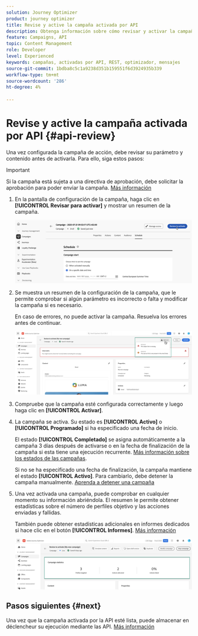 ```yaml
---
solution: Journey Optimizer
product: journey optimizer
title: Revise y active la campaña activada por API
description: Obtenga información sobre cómo revisar y activar la campaña activada por API.
feature: Campaigns, API
topic: Content Management
role: Developer
level: Experienced
keywords: campañas, activadas por API, REST, optimizador, mensajes
source-git-commit: 1bdba8c5c1a9238d351b159551f6d3924935b339
workflow-type: tm+mt
source-wordcount: '286'
ht-degree: 4%

---
```



# Revise y active la campaña activada por API {#api-review}

Una vez configurada la campaña de acción, debe revisar su parámetro y contenido antes de activarla. Para ello, siga estos pasos:

>[!IMPORTANT]
>
> Si la campaña está sujeta a una directiva de aprobación, debe solicitar la aprobación para poder enviar la campaña. [Más información](../test-approve/gs-approval.md)

1. En la pantalla de configuración de la campaña, haga clic en **[!UICONTROL Revisar para activar]** y mostrar un resumen de la campaña.

   ![](assets/campaign-review.png)

1. Se muestra un resumen de la configuración de la campaña, que le permite comprobar si algún parámetro es incorrecto o falta y modificar la campaña si es necesario.

   En caso de errores, no puede activar la campaña. Resuelva los errores antes de continuar.

   ![](assets/create-campaign-alerts.png)

1. Compruebe que la campaña esté configurada correctamente y luego haga clic en **[!UICONTROL Activar]**.

1. La campaña se activa. Su estado es **[!UICONTROL Activo]** o **[!UICONTROL Programado]** si ha especificado una fecha de inicio.

   El estado **[!UICONTROL Completado]** se asigna automáticamente a la campaña 3 días después de activarse o en la fecha de finalización de la campaña si esta tiene una ejecución recurrente. [Más información sobre los estados de las campañas](get-started-with-campaigns.md#statuses).

   Si no se ha especificado una fecha de finalización, la campaña mantiene el estado **[!UICONTROL Activo]**. Para cambiarlo, debe detener la campaña manualmente. [Aprenda a detener una campaña](modify-stop-campaign.md)


1. Una vez activada una campaña, puede comprobar en cualquier momento su información abriéndola. El resumen le permite obtener estadísticas sobre el número de perfiles objetivo y las acciones enviadas y fallidas.

   También puede obtener estadísticas adicionales en informes dedicados si hace clic en el botón **[!UICONTROL Informes]**. [Más información](../reports/campaign-global-report-cja.md)

   ![](assets/create-campaign-summary.png)

## Pasos siguientes {#next}

Una vez que la campaña activada por la API esté lista, puede almacenar en déclencheur su ejecución mediante las API. [Más información](trigger-campaigns.md)

